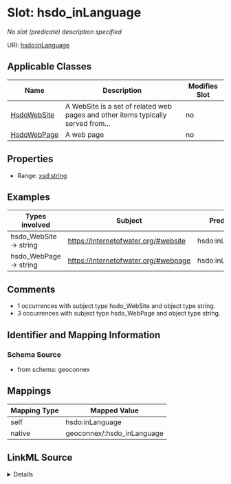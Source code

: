 

# Slot: hsdo_inLanguage


_No slot (predicate) description specified_





URI: [hsdo:inLanguage](http://schema.org/inLanguage)



<!-- no inheritance hierarchy -->





## Applicable Classes

| Name | Description | Modifies Slot |
| --- | --- | --- |
| [HsdoWebSite](../classes/HsdoWebSite.md) | A WebSite is a set of related web pages and other items typically served from... |  no  |
| [HsdoWebPage](../classes/HsdoWebPage.md) | A web page |  no  |







## Properties

* Range: [xsd:string](xsd:string)






## Examples

| Types involved | Subject | Predicate | Object |
| --- | --- | --- | --- |
| hsdo_WebSite → string | https://internetofwater.org/#website | hsdo:inLanguage | en-US |
| hsdo_WebPage → string | https://internetofwater.org/#webpage | hsdo:inLanguage | en-US |


## Comments

* 1 occurrences with subject type hsdo_WebSite and object type string.
* 3 occurrences with subject type hsdo_WebPage and object type string.

## Identifier and Mapping Information







### Schema Source


* from schema: geoconnex




## Mappings

| Mapping Type | Mapped Value |
| ---  | ---  |
| self | hsdo:inLanguage |
| native | geoconnex/:hsdo_inLanguage |




## LinkML Source

<details>
```yaml
name: hsdo_inLanguage
description: No slot (predicate) description specified
comments:
- 1 occurrences with subject type hsdo_WebSite and object type string.
- 3 occurrences with subject type hsdo_WebPage and object type string.
examples:
- description: hsdo_WebSite → string
  object:
    example_object: en-US
    example_predicate: hsdo:inLanguage
    example_subject: https://internetofwater.org/#website
- description: hsdo_WebPage → string
  object:
    example_object: en-US
    example_predicate: hsdo:inLanguage
    example_subject: https://internetofwater.org/#webpage
from_schema: geoconnex
rank: 1000
slot_uri: hsdo:inLanguage
alias: hsdo_inLanguage
domain_of:
- hsdo_WebPage
- hsdo_WebSite
range: string

```
</details>